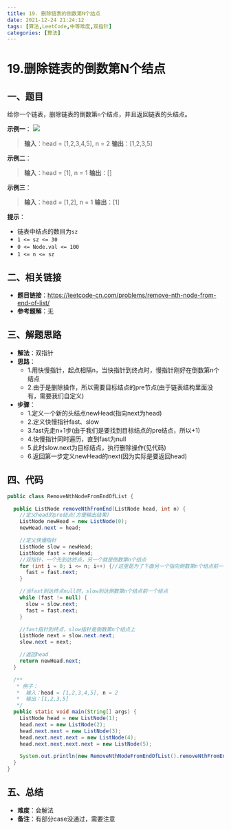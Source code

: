 ```yaml
---
title: 19. 删除链表的倒数第N个结点
date: 2021-12-24 21:24:12
tags: [算法,LeetCode,中等难度,双指针]
categories: [算法]
---
```


# 19.删除链表的倒数第N个结点
## 一、题目
给你一个链表，删除链表的倒数第`n`个结点，并且返回链表的头结点。

**示例一**：
![](/images/algorithm/删除链表的倒数第N个结点.png)
>**输入**：head = [1,2,3,4,5], n = 2
>**输出**：[1,2,3,5]

**示例二**：
>**输入**：head = [1], n = 1
>**输出**：[]

**示例三**：
>**输入**：head = [1,2], n = 1
>**输出**：[1]

**提示**：
* 链表中结点的数目为`sz`
* `1 <= sz <= 30`
* `0 <= Node.val <= 100`
* `1 <= n <= sz`

## 二、相关链接
* **题目链接**：https://leetcode-cn.com/problems/remove-nth-node-from-end-of-list/
* **参考题解**：无

## 三、解题思路
* **解法**：双指针
* **思路**：
    * 1.用快慢指针，起点相隔n，当快指针到终点时，慢指针刚好在倒数第n个结点
    * 2.由于是删除操作，所以需要目标结点的pre节点(由于链表结构里面没有，需要我们自定义)
* **步骤**：
    * 1.定义一个新的头结点newHead(指向next为head)
    * 2.定义快慢指针fast、slow
    * 3.fast先走n+1步(由于我们是要找到目标结点的pre结点，所以+1)
    * 4.快慢指针同时遍历，直到fast为null
    * 5.此时slow.next为目标结点，执行删除操作(见代码)
    * 6.返回第一步定义newHead的next(因为实际是要返回head)

## 四、代码
```java
public class RemoveNthNodeFromEndOfList {

  public ListNode removeNthFromEnd(ListNode head, int n) {
    //定义head的pre结点(方便输出结果)
    ListNode newHead = new ListNode(0);
    newHead.next = head;

    //定义快慢指针
    ListNode slow = newHead;
    ListNode fast = newHead;
    //双指针，一个先到达终点，另一个就是倒数第n个结点
    for (int i = 0; i <= n; i++) {//这里是为了下面另一个指向倒数第n个结点前一个结点(方便删除)
      fast = fast.next;
    }

    //当fast到达终点null时，slow到达倒数第n个结点前一个结点
    while (fast != null) {
      slow = slow.next;
      fast = fast.next;
    }

    //fast指针到终点，slow指针是倒数第n个结点上
    ListNode next = slow.next.next;
    slow.next = next;

    //返回head
    return newHead.next;
  }

  /**
   * 例子：
   *  输入：head = [1,2,3,4,5], n = 2
   *  输出：[1,2,3,5]
   */
  public static void main(String[] args) {
    ListNode head = new ListNode(1);
    head.next = new ListNode(2);
    head.next.next = new ListNode(3);
    head.next.next.next = new ListNode(4);
    head.next.next.next.next = new ListNode(5);

    System.out.println(new RemoveNthNodeFromEndOfList().removeNthFromEnd(head, 2).val);
  }
}
```

## 五、总结
* **难度**：会解法
* **备注**：有部分case没通过，需要注意